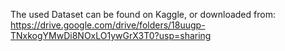 The used Dataset can be found on Kaggle, or downloaded from: https://drive.google.com/drive/folders/18uugp-TNxkogYMwDi8NOxLO1ywGrX3T0?usp=sharing

